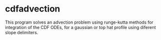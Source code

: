 # cdfadvection
This program solves an advection problem using runge-kutta methods for integration of the CDF ODEs, for a gaussian or top hat profile using diferent slope delimiters. 
